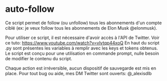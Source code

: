 # auto-follow

Ce script permet de follow (ou unfollow) tous les abonnements d'un compte ciblé (ex: je veux follow tous les abonnements de Elon Musk @elonmusk).

Pour utiliser ce script, il est nécessaire d'avoir accès à l'API de Twitter. 
Voir ce tuto: https://www.youtube.com/watch?v=vlvtqp44xoQ
En haut du script .py sont présentes les variables à remplir avec les keys et tokens obtenus.
Le script est conçu pour une utilisation en commande prompt, nulle besoin de modifier le contenu du script.

Chaque action est irréversible, aucun dispositif de sauvegarde est mis en place.
Pour tout bug ou aide, mes DM Twitter sont ouverts: @_alexisdlb

